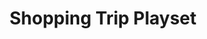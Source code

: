 ---
id: PE06952
title: Shopping Trip Playset
price:
    hkd: 199.9
    twd: 799
dimensions:
    w: 20.0
    l: 13.0
    h: 12.5
    unit: cm
imgs: 
    - 'images/products/shopping-trip-playset1.png'
---
